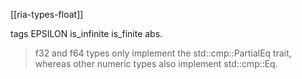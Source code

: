 [[ria-types-float]]

tags EPSILON is_infinite is_finite abs.

> f32 and f64 types only implement the std::cmp::PartialEq trait,
> whereas other numeric types also implement std::cmp::Eq.
